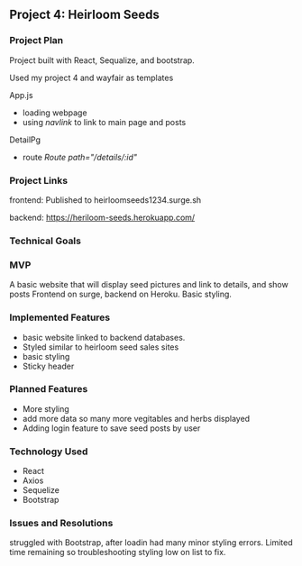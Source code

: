 ## Project 4: Heirloom Seeds

### Project Plan

Project built with React, Sequalize, and bootstrap.

Used my project 4 and wayfair as templates

App.js
* loading webpage
* using *navlink* to link to main page and posts

DetailPg
* route *Route path="/details/:id"*


### Project Links
frontend:
Published to heirloomseeds1234.surge.sh

backend:
https://heriloom-seeds.herokuapp.com/

### Technical Goals

### MVP
A basic website that will display seed pictures and link to details, and show posts  Frontend on surge, backend on Heroku.  Basic styling.

### Implemented Features
* basic website linked to backend databases.
* Styled similar to heirloom seed sales sites
* basic styling 
* Sticky header

### Planned Features
* More styling
* add more data so many more vegitables and herbs displayed
* Adding login feature to save seed posts by user

### Technology Used
* React
* Axios
* Sequelize
* Bootstrap

### Issues and Resolutions

struggled with Bootstrap, after loadin had many minor styling errors.  Limited time remaining so troubleshooting styling low on list to fix.
